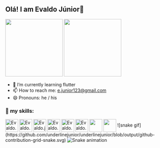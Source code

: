 ## Olá! I am Evaldo Júnior👋

<div>
  <img height="180em" src="https://github-readme-stats.vercel.app/api?username=underlinejunior&show_icons=true&theme=merko"/>
   <img height="180em" src="https://github-readme-stats.vercel.app/api/top-langs/?username=underlinejunior&layout=compact&theme=merko"/>
</div>

- 🌱 I’m currently learning flutter
- 📫 How to reach me: e.junior123@gmail.com
- 😄 Pronouns: he / his

 ### 🔧 **my skills:**
<div style="display:inline-block">
   <img align="center" height="40" alt="Evaldo.html" src="https://cdn.jsdelivr.net/gh/devicons/devicon/icons/html5/html5-original.svg" />
   <img align="center" height="40" alt="Evaldo.css" src="https://cdn.jsdelivr.net/gh/devicons/devicon/icons/css3/css3-original.svg" />
   <img align="center" height="40" alt="Evaldo.js" src="https://cdn.jsdelivr.net/gh/devicons/devicon/icons/javascript/javascript-original.svg" />
   <img align="center" height="40" alt="Evaldo.react" src="https://cdn.jsdelivr.net/gh/devicons/devicon/icons/react/react-original.svg" />
   <img align="center" height="40" alt="Evaldo.typescript" src="https://cdn.jsdelivr.net/gh/devicons/devicon/icons/typescript/typescript-original.svg" />
   <img align="center" height="40" alt="Evaldo.flutter" src="https://cdn.jsdelivr.net/gh/devicons/devicon/icons/flutter/flutter-original.svg" />
   <img align="center" height="40 alt="Evaldo.node" src="https://cdn.jsdelivr.net/gh/devicons/devicon/icons/nodejs/nodejs-original.svg" />
   <img align="center" height="40 alt="Evaldo.java" src="https://cdn.jsdelivr.net/gh/devicons/devicon/icons/java/java-original.svg" />                                                                                                                                       
          
  </div>       
  ![snake gif](https://github.com/underlinejunior/underlinejunior/blob/output/github-contribution-grid-snake.svg)
<img src="https://github.com/underlinejunior/underlinejunior/raw/output/github-contribution-grid-snake.svg" alt="Snake animation" style="max-width: 100%;">
